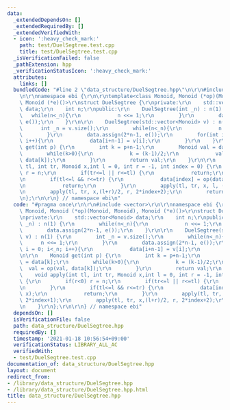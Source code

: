 ```yaml
---
data:
  _extendedDependsOn: []
  _extendedRequiredBy: []
  _extendedVerifiedWith:
  - icon: ':heavy_check_mark:'
    path: test/DuelSegtree.test.cpp
    title: test/DuelSegtree.test.cpp
  _isVerificationFailed: false
  _pathExtension: hpp
  _verificationStatusIcon: ':heavy_check_mark:'
  attributes:
    links: []
  bundledCode: "#line 2 \"data_structure/DuelSegtree.hpp\"\n\r\n#include <vector>\r\
    \n\r\nnamespace ebi {\r\n\r\ntemplate<class Monoid, Monoid (*op)(Monoid, Monoid),\
    \ Monoid (*e)()>\r\nstruct DuelSegtree {\r\nprivate:\r\n    std::vector<Monoid>\
    \ data;\r\n    int n;\r\npublic:\r\n    DuelSegtree(int _n) : n(1) {\r\n     \
    \   while(n<_n){\r\n            n <<= 1;\r\n        }\r\n        data.assign(2*n-1,\
    \ e());\r\n    }\r\n\r\n    DuelSegtree(std::vector<Monoid> v) : n(1) {\r\n  \
    \      int _n = v.size();\r\n        while(n<_n){\r\n            n <<= 1;\r\n\
    \        }\r\n        data.assign(2*n-1, e());\r\n        for(int i = 0; i<_n;\
    \ i++){\r\n            data[i+n-1] = v[i];\r\n        }\r\n    }\r\n\r\n    Monoid\
    \ get(int p) {\r\n        int k = p+n-1;\r\n        Monoid val = data[k];\r\n\
    \        while(k>0){\r\n            k = (k-1)/2;\r\n            val = op(val,\
    \ data[k]);\r\n        }\r\n        return val;\r\n    }\r\n\r\n    void apply(int\
    \ tl, int tr, Monoid x,int l = 0, int r = -1, int index = 0) {\r\n        if(r<0)\
    \ r = n;\r\n        if(tr<=l || r<=tl) {\r\n            return;\r\n        }\r\
    \n        if(tl<=l && r<=tr) {\r\n            data[index] = op(data[index], x);\r\
    \n            return;\r\n        }\r\n        apply(tl, tr, x, l, (l+r)/2, 2*index+1);\r\
    \n        apply(tl, tr, x,(l+r)/2, r, 2*index+2);\r\n        return;\r\n    }\r\
    \n};\r\n\r\n} // namespace ebi\n"
  code: "#pragma once\r\n\r\n#include <vector>\r\n\r\nnamespace ebi {\r\n\r\ntemplate<class\
    \ Monoid, Monoid (*op)(Monoid, Monoid), Monoid (*e)()>\r\nstruct DuelSegtree {\r\
    \nprivate:\r\n    std::vector<Monoid> data;\r\n    int n;\r\npublic:\r\n    DuelSegtree(int\
    \ _n) : n(1) {\r\n        while(n<_n){\r\n            n <<= 1;\r\n        }\r\n\
    \        data.assign(2*n-1, e());\r\n    }\r\n\r\n    DuelSegtree(std::vector<Monoid>\
    \ v) : n(1) {\r\n        int _n = v.size();\r\n        while(n<_n){\r\n      \
    \      n <<= 1;\r\n        }\r\n        data.assign(2*n-1, e());\r\n        for(int\
    \ i = 0; i<_n; i++){\r\n            data[i+n-1] = v[i];\r\n        }\r\n    }\r\
    \n\r\n    Monoid get(int p) {\r\n        int k = p+n-1;\r\n        Monoid val\
    \ = data[k];\r\n        while(k>0){\r\n            k = (k-1)/2;\r\n          \
    \  val = op(val, data[k]);\r\n        }\r\n        return val;\r\n    }\r\n\r\n\
    \    void apply(int tl, int tr, Monoid x,int l = 0, int r = -1, int index = 0)\
    \ {\r\n        if(r<0) r = n;\r\n        if(tr<=l || r<=tl) {\r\n            return;\r\
    \n        }\r\n        if(tl<=l && r<=tr) {\r\n            data[index] = op(data[index],\
    \ x);\r\n            return;\r\n        }\r\n        apply(tl, tr, x, l, (l+r)/2,\
    \ 2*index+1);\r\n        apply(tl, tr, x,(l+r)/2, r, 2*index+2);\r\n        return;\r\
    \n    }\r\n};\r\n\r\n} // namespace ebi"
  dependsOn: []
  isVerificationFile: false
  path: data_structure/DuelSegtree.hpp
  requiredBy: []
  timestamp: '2021-01-18 10:56:54+09:00'
  verificationStatus: LIBRARY_ALL_AC
  verifiedWith:
  - test/DuelSegtree.test.cpp
documentation_of: data_structure/DuelSegtree.hpp
layout: document
redirect_from:
- /library/data_structure/DuelSegtree.hpp
- /library/data_structure/DuelSegtree.hpp.html
title: data_structure/DuelSegtree.hpp
---
```

